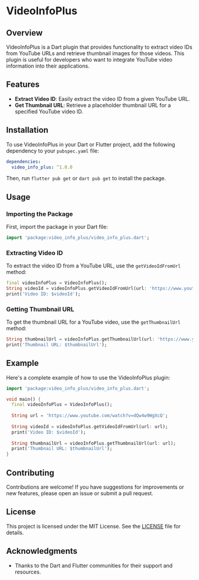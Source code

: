 # VideoInfoPlus

## Overview
VideoInfoPlus is a Dart plugin that provides functionality to extract video IDs from YouTube URLs and retrieve thumbnail images for those videos. This plugin is useful for developers who want to integrate YouTube video information into their applications.

## Features
- **Extract Video ID**: Easily extract the video ID from a given YouTube URL.
- **Get Thumbnail URL**: Retrieve a placeholder thumbnail URL for a specified YouTube video ID.

## Installation
To use VideoInfoPlus in your Dart or Flutter project, add the following dependency to your `pubspec.yaml` file:
```yaml
dependencies:
  video_info_plus: ^1.0.0
```

Then, run `flutter pub get` or `dart pub get` to install the package.

## Usage

### Importing the Package
First, import the package in your Dart file:

```dart
import 'package:video_info_plus/video_info_plus.dart';
```

### Extracting Video ID
To extract the video ID from a YouTube URL, use the `getVideoIdFromUrl` method:

```dart
final videoInfoPlus = VideoInfoPlus();
String videoId = videoInfoPlus.getVideoIdFromUrl(url: 'https://www.youtube.com/watch?v=dQw4w9WgXcQ');
print('Video ID: $videoId');
```

### Getting Thumbnail URL
To get the thumbnail URL for a YouTube video, use the `getThumbnailUrl` method:

```dart
String thumbnailUrl = videoInfoPlus.getThumbnailUrl(url: 'https://www.youtube.com/watch?v=dQw4w9WgXcQ');
print('Thumbnail URL: $thumbnailUrl');
```

## Example
Here's a complete example of how to use the VideoInfoPlus plugin:

```dart
import 'package:video_info_plus/video_info_plus.dart';

void main() {
  final videoInfoPlus = VideoInfoPlus();
  
  String url = 'https://www.youtube.com/watch?v=dQw4w9WgXcQ';
  
  String videoId = videoInfoPlus.getVideoIdFromUrl(url: url);
  print('Video ID: $videoId');
  
  String thumbnailUrl = videoInfoPlus.getThumbnailUrl(url: url);
  print('Thumbnail URL: $thumbnailUrl');
}
```

## Contributing
Contributions are welcome! If you have suggestions for improvements or new features, please open an issue or submit a pull request.

## License
This project is licensed under the MIT License. See the [LICENSE](LICENSE) file for details.

## Acknowledgments
- Thanks to the Dart and Flutter communities for their support and resources.
